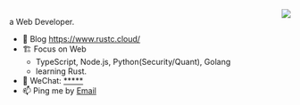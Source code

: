<img align="right" src="https://github-readme-stats.vercel.app/api?username=ycjcl868&show_icons=true&icon_color=ad0d52&text_color=24292e&bg_color=ffffff&hide_title=true" />

a Web Developer.

- 🎨 Blog https://www.rustc.cloud/
- 🏗 Focus on Web
  - TypeScript, Node.js, Python(Security/Quant), Golang
  - learning Rust.
- 💬 WeChat: [*****](kylinJCL)
- 📫 Ping me by [Email](mailto:chaolinjin@gmail.com)
